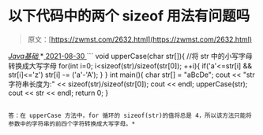 <!--yml
category: 未分类
date: 0001-01-01 00:00:00
--->

# 以下代码中的两个 sizeof 用法有问题吗

> 原文：[https://zwmst.com/2632.html](https://zwmst.com/2632.html)

   [ *Java基础* ](https://zwmst.com/java%e5%9f%ba%e7%a1%80)*[ <time datetime="2021-08-30T09:19:56+08:00"> 2021-08-30 </time> ](https://zwmst.com/2632.html)  ```
void upperCase(char str[]){ //将 str 中的小写字母转换成大写字母 
 for(int i=0; i<sizeof(str)/sizeof(str[0]); ++i){ 
 if('a'<=str[i] && str[i]<='z') 
 str[i] -= ('a'-'A'); 
 } 
} 
int main(){ 
 char str[] = "aBcDe"; 
 cout << "str 字符串长度为:" << sizeof(str)/sizeof(str[0]); 
 cout << endl; 
 upperCase(str); 
 cout << str << endl; 
 return 0; 
}
```

答：在 upperCase 方法中，for 循环的 sizeof(str)的值将总是 4，所以该方法只能将参数中的字符串的前四个字符转换成大写字母。*